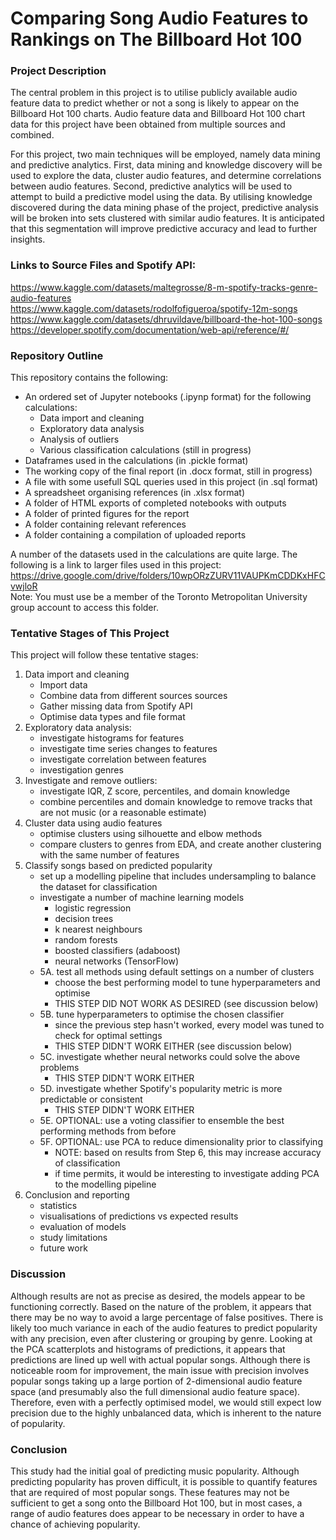 # Comparing Song Audio Features to Rankings on The Billboard Hot 100

### Project Description

The central problem in this project is to utilise publicly available audio feature data to predict whether or not a song is likely to appear on the Billboard Hot 100 charts. Audio feature data and Billboard Hot 100 chart data for this project have been obtained from multiple sources and combined.

For this project, two main techniques will be employed, namely data mining and predictive analytics. First, data mining and knowledge discovery will be used to explore the data, cluster audio features, and determine correlations between audio features. Second, predictive analytics will be used to attempt to build a predictive model using the data. By utilising knowledge discovered during the data mining phase of the project, predictive analysis will be broken into sets clustered with similar audio features. It is anticipated that this segmentation will improve predictive accuracy and lead to further insights.

### Links to Source Files and Spotify API:
https://www.kaggle.com/datasets/maltegrosse/8-m-spotify-tracks-genre-audio-features  
https://www.kaggle.com/datasets/rodolfofigueroa/spotify-12m-songs  
https://www.kaggle.com/datasets/dhruvildave/billboard-the-hot-100-songs  
https://developer.spotify.com/documentation/web-api/reference/#/  

### Repository Outline

This repository contains the following:
* An ordered set of Jupyter notebooks (.ipynp format) for the following calculations:
  * Data import and cleaning
  * Exploratory data analysis
  * Analysis of outliers
  * Various classification calculations (still in progress)
* Dataframes used in the calculations (in .pickle format)
* The working copy of the final report (in .docx format, still in progress)
* A file with some usefull SQL queries used in this project (in .sql format)
* A spreadsheet organising references (in .xlsx format)
* A folder of HTML exports of completed notebooks with outputs
* A folder of printed figures for the report
* A folder containing relevant references
* A folder containing a compilation of uploaded reports

A number of the datasets used in the calculations are quite large. The following is a link to larger files used in this project:  
https://drive.google.com/drive/folders/10wpORzZURV11VAUPKmCDDKxHFCvwjloR  
Note: You must use be a member of the Toronto Metropolitan University group account to access this folder.

### Tentative Stages of This Project

This project will follow these tentative stages:
1. Data import and cleaning
    * Import data
    * Combine data from different sources sources
    * Gather missing data from Spotify API
    * Optimise data types and file format
2. Exploratory data analysis:
    * investigate histograms for features
    * investigate time series changes to features
    * investigate correlation between features
    * investigation genres
3. Investigate and remove outliers:
    * investigate IQR, Z score, percentiles, and domain knowledge
    * combine percentiles and domain knowledge to remove tracks that are not music (or a reasonable estimate)
4. Cluster data using audio features
    * optimise clusters using silhouette and elbow methods
    * compare clusters to genres from EDA, and create another clustering with the same number of features
5. Classify songs based on predicted popularity
    * set up a modelling pipeline that includes undersampling to balance the dataset for classification
    * investigate a number of machine learning models
      * logistic regression
      * decision trees
      * k nearest neighbours
      * random forests
      * boosted classifiers (adaboost)
      * neural networks (TensorFlow)
    * 5A. test all methods using default settings on a number of clusters
      * choose the best performing model to tune hyperparameters and optimise
      * THIS STEP DID NOT WORK AS DESIRED (see discussion below)
    * 5B. tune hyperparameters to optimise the chosen classifier
      * since the previous step hasn't worked, every model was tuned to check for optimal settings
      * THIS STEP DIDN'T WORK EITHER (see discussion below)
    * 5C. investigate whether neural networks could solve the above problems
      * THIS STEP DIDN'T WORK EITHER
    * 5D. investigate whether Spotify's popularity metric is more predictable or consistent
      * THIS STEP DIDN'T WORK EITHER
    * 5E. OPTIONAL: use a voting classifier to ensemble the best performing methods from before
    * 5F. OPTIONAL: use PCA to reduce dimensionality prior to classifying
      * NOTE: based on results from Step 6, this may increase accuracy of classification
      * if time permits, it would be interesting to investigate adding PCA to the modelling pipeline
6. Conclusion and reporting
    * statistics
    * visualisations of predictions vs expected results
    * evaluation of models
    * study limitations
    * future work
  
### Discussion
Although results are not as precise as desired, the models appear to be functioning correctly. Based on the nature of the problem, it appears that there may be no way to avoid a large percentage of false positives. There is likely too much variance in each of the audio features to predict popularity with any precision, even after clustering or grouping by genre. 
Looking at the PCA scatterplots and histograms of predictions, it appears that predictions are lined up well with actual popular songs. Although there is noticeable room for improvement, the main issue with precision involves popular songs taking up a large portion of 2-dimensional audio feature space (and presumably also the full dimensional audio feature space). Therefore, even with a perfectly optimised model, we would still expect low precision due to the highly unbalanced data, which is inherent to the nature of popularity.

### Conclusion
This study had the initial goal of predicting music popularity. Although predicting popularity has proven difficult, it is possible to quantify features that are required of most popular songs. These features may not be sufficient to get a song onto the Billboard Hot 100, but in most cases, a range of audio features does appear to be necessary in order to have a chance of achieving popularity.
